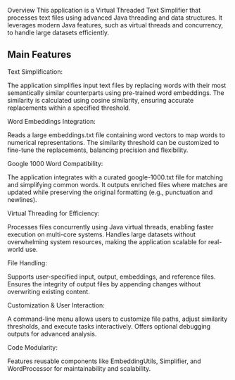 Overview
  This application is a Virtual Threaded Text Simplifier that processes text files using advanced Java threading and data structures.
  It leverages modern Java features, such as virtual threads and concurrency, to handle large datasets efficiently.

Main Features
-------------------------------------------------------------------------------------------------------------------

Text Simplification:

  The application simplifies input text files by replacing words with their most semantically similar counterparts using pre-trained word embeddings.
  The similarity is calculated using cosine similarity, ensuring accurate replacements within a specified threshold.
  
Word Embeddings Integration:

  Reads a large embeddings.txt file containing word vectors to map words to numerical representations.
  The similarity threshold can be customized to fine-tune the replacements, balancing precision and flexibility.

Google 1000 Word Compatibility:

  The application integrates with a curated google-1000.txt file for matching and simplifying common words.
  It outputs enriched files where matches are updated while preserving the original formatting (e.g., punctuation and newlines).
  
Virtual Threading for Efficiency:

  Processes files concurrently using Java virtual threads, enabling faster execution on multi-core systems.
  Handles large datasets without overwhelming system resources, making the application scalable for real-world use.
  
File Handling:

  Supports user-specified input, output, embeddings, and reference files.
  Ensures the integrity of output files by appending changes without overwriting existing content.
  
Customization & User Interaction:
  
  A command-line menu allows users to customize file paths, adjust similarity thresholds, and execute tasks interactively.
  Offers optional debugging outputs for advanced analysis.

Code Modularity:

  Features reusable components like EmbeddingUtils, Simplifier, and WordProcessor for maintainability and scalability.
